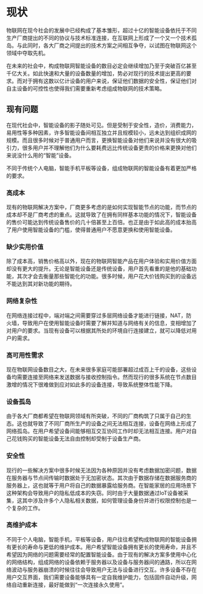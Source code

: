 # 现状
物联网在现今社会的发展中已经构成了基本雏形，超过十亿的智能设备依托于不同生产厂商提出的不同的协议与技术标准连接，在互联网上形成了一个又一个技术孤岛。与此同时，各大厂商之间提出的技术方案之间相互争夺，以试图在物联网这个领域中夺取先机。

在未来的社会中，构成物联网智能设备的数目必定会继续增加乃至于突破百亿甚至千亿大关。如此快速和大量的设备数量的增加，势必对现行的技术提出更高的要求。而对于拥有这数以亿计设备的用户来说，保证他们数据的安全性，保证他们对自主设备的可控性也使得我们需要重新考虑组成物联网的技术策略。

## 现有问题
在现代社会中，智能设备的影子随处可见。但是受制于安全性，造价，消费能力，易用性等多种因素，许多智能设备间相互独立并且规模较小，远未达到组织成网的规模。而且很多时候对于普通用户而言，更换智能设备对他们来说并没有很大的吸引力，很多用户并不理解他们为什么要耗费远比传统设备更贵的价格来更换对他们来说没什么用的“智能”设备。

不同于传统个人电脑，智能手机平板等设备，组成物联网的智能设备有着更加严格的要求。
### 高成本
现有的物联网解决方案中，厂商更多考虑的是如何实现智能节点的功能，而节点的成本却不是厂商考虑的重点。这就导致了在拥有同样基本功能的情况下，智能设备的售价可能达到传统设备售价的几十倍甚至上百倍。也正是由于如此高的成本抬高了用户使用智能设备的门槛，使得普通用户不愿意更换和使用智能设备。

### 缺少实用价值
除了成本高，销售价格高以外，现在的物联网智能产品在用户体验和实用价值方面却没有更大的提升。无论是智能设备还是传统设备，用户首先看重的是他的基础功能，其次才会去衡量那些智能化的功能。很多时候，用户花大价钱购买到的设备远不能达到其对新功能的期待。

### 网络复杂性
在网络连接过程中，端对端之间需要穿过多层网络设备才能进行链接，NAT，防火墙，导致用户在使用智能设备时需要了解并知道与网络有关的信息，变相增加了对用户的要求。当现有设备可以根据其所处的环境自行连接建立，就可以降低对用户的需求。

### 高可用性需求
现在物联网设备数目之大，在未来很多家庭可能部署超过成百上千的设备，这些设备均需要连接至网络来发送数据与接收控制指令。然而现行的很多系统在节点数目激增的情况下很难做到应对如此多的设备连接，导致系统整体性能下降。

### 设备孤岛
由于各大厂商都希望在物联网领域有所突破，不同的厂商构筑了只属于自己的生态。这也就导致了不同厂商所生产的设备之间无法相互连接，设备在网络上形成了网络孤岛。在用户希望设备间能够相互交互协同工作时却无法相互连接。用户对自己花钱购买的智能设备无法自由控制却受制于设备生产商。

### 安全性
现行的一些解决方案中很多时候无法因为各种原因并没有考虑数据加密问题，数据在服务器与节点间传输时数据处于无加密状态。其次由于数据存储在数据服务商的服务器上，这也就等于用户将自己的数据暴露给服务商。在智能家居的应用场景下这种架构会导致用户的隐私低成本的失窃。同时由于大量数据通过IoT设备被采集，这其中涉及许多个人隐私相关数据，如何管理设备身份并进行权限控制也是一个复杂的工作。

### 高维护成本
不同于个人电脑，智能手机，平板等设备，用户往往希望构成物联网的智能设备拥有更长的寿命与更低的维护成本。用户希望智能设备拥有更长的使用寿命，并且不希望因为网络的问题需要经常的配置智能设备。由于现有的解决方案多使用中心化的网络结构，组成网络的设备依赖于服务器以及设备与服务器间的通路，所以在网络波动与服务器崩溃的时候往往会导致用户无法与设备进行交互。许多设备不存在用户交互界面，我们需要设备能够具有一定自我维护能力，包括固件自动升级，网络自动重新连接，最好能做到“一次连接永久使用”。
